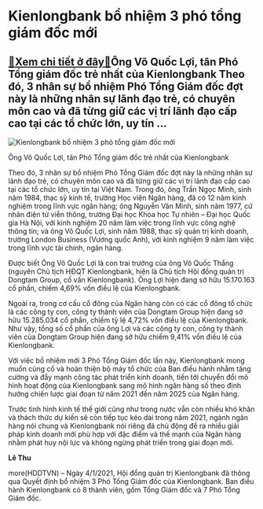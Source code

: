 Kienlongbank bổ nhiệm 3 phó tổng giám đốc mới
=============================================

[:gift:Xem chi tiết ở đây:gift:](https://hddtvn.com/kienlongbank-bo-nhiem-3-pho-tong-giam-doc-moi/)Ông Võ Quốc Lợi, tân Phó Tổng giám đốc trẻ nhất của Kienlongbank Theo đó, 3 nhân sự bổ nhiệm Phó Tổng Giám đốc đợt này là những nhân sự lãnh đạo trẻ, có chuyên môn cao và đã từng giữ các vị trí lãnh đạo cấp cao tại các tổ chức lớn, uy tín …
------------------------------------------------------------------------------------------------------------------------------------------------------------------------------------------------------------------------------------------------





![Kienlongbank bổ nhiệm 3 phó tổng giám đốc mới](https://hddtvn.com/wp-content/uploads/2021/01/2035_Vo_QuYc_LYi.jpg "Kienlongbank bổ nhiệm 3 phó tổng giám đốc mới")


Ông Võ Quốc Lợi, tân Phó Tổng giám đốc trẻ nhất của Kienlongbank



Theo đó, 3 nhân sự bổ nhiệm Phó Tổng Giám đốc đợt này là những nhân sự lãnh đạo trẻ, có chuyên môn cao và đã từng giữ các vị trí lãnh đạo cấp cao tại các tổ chức lớn, uy tín tại Việt Nam. Trong đó, ông Trần Ngọc Minh, sinh năm 1984, thạc sỹ kinh tế, trường Học viện Ngân hàng, đã có 12 năm kinh nghiệm trong lĩnh vực ngân hàng; ông Nguyễn Văn Minh, sinh năm 1977, cử nhân điện tử viễn thông, trường Đại học Khoa học Tự nhiên – Đại học Quốc gia Hà Nội, với kinh nghiệm 20 năm làm việc trong lĩnh vực công nghệ thông tin; và ông Võ Quốc Lợi, sinh năm 1988, thạc sỹ quản trị kinh doanh, trường London Business (Vương quốc Anh), với kinh nghiệm 9 năm làm việc trong lĩnh vực tài chính, ngân hàng.


Được biết Ông Võ Quốc Lợi là con trai trưởng của ông Võ Quốc Thắng (nguyên Chủ tịch HĐQT Kienlongbank, hiện là Chủ tịch Hội đồng quản trị Dongtam Group, cố vấn Kienlongbank). Ông Lợi hiện đang sở hữu 15.170.163 cổ phần, chiếm 4,69% vốn điều lệ của Kienlongbank.


Ngoài ra, trong cơ cấu cổ đông của Ngân hàng còn có các cổ đông tổ chức là các công ty con, công ty thành viên của Dongtam Group hiện đang sở hữu 15.285.034 cổ phần, chiếm tỷ lệ 4,72% vốn điều lệ của Kienlongbank. Như vậy, tổng số cổ phần của ông Lợi và các công ty con, công ty thành viên của Dongtam Group hiện đang sở hữu chiếm 9,41% vốn điều lệ của Kienlongbank.


Với việc bổ nhiệm mới 3 Phó Tổng Giám đốc lần này, Kienlongbank mong muốn củng cố và hoàn thiện bộ máy tổ chức của Ban điều hành nhằm tăng cường và đẩy mạnh công tác phát triển kinh doanh, tiến tới chuyển đổi mô hình hoạt động của Kienlongbank sang mô hình ngân hàng số theo định hướng chiến lược giai đoạn từ năm 2021 đến năm 2025 của Ngân hàng.


Trước tình hình kinh tế thế giới cũng như trong nước vẫn còn nhiều khó khăn và thách thức dự kiến sẽ còn tiếp tục kéo dài trong năm 2021, ngành ngân hàng nói chung và Kienlongbank nói riêng đã chủ động đề ra nhiều giải pháp kinh doanh mới phù hợp với đặc điểm và thế mạnh của Ngân hàng nhằm phát huy nội lực và không ngừng phát triển trong giai đoạn mới.




**Lê Thu**



more(HDDTVN) – Ngày 4/1/2021, Hội đồng quản trị Kienlongbank đã thông qua Quyết định bổ nhiệm 3 Phó Tổng Giám đốc của Kienlongbank. Ban điều hành Kienlongbank có 8 thành viên, gồm Tổng Giám đốc và 7 Phó Tổng Giám đốc.

